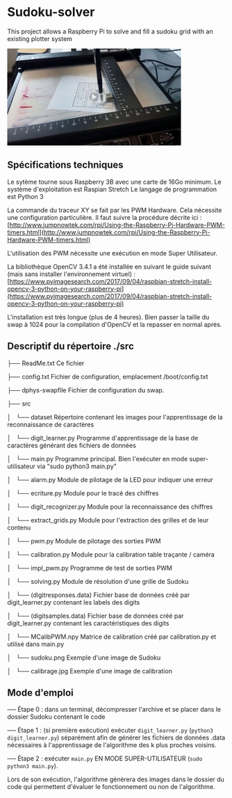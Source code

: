 # Sudoku-solver
This project allows a Raspberry Pi to solve and fill a sudoku grid with an existing plotter system

[![Watch the video](https://github.com/bonnetv/Sudoku-solver/blob/master/img/Capture.JPG)](https://drive.google.com/open?id=1vr8ph6N277OrLa1NCr08aWasJZEI5jlR)


## Spécifications techniques

Le sytème tourne sous Raspberry 3B avec une carte de 16Go minimum.
Le système d'exploitation est Raspian Stretch
Le langage de programmation est Python 3

La commande du traceur XY se fait par les PWM Hardware.
Cela nécessite une configuration particulière.
Il faut suivre la procédure décrite ici :
[http://www.jumpnowtek.com/rpi/Using-the-Raspberry-Pi-Hardware-PWM-timers.html](http://www.jumpnowtek.com/rpi/Using-the-Raspberry-Pi-Hardware-PWM-timers.html)

L'utilisation des PWM nécessite une exécution en mode Super Utilisateur.

La bibliothèque OpenCV 3.4.1 a été installée en suivant le guide suivant
(mais sans installer l'environnement virtuel) :
[https://www.pyimagesearch.com/2017/09/04/raspbian-stretch-install-opencv-3-python-on-your-raspberry-pi](https://www.pyimagesearch.com/2017/09/04/raspbian-stretch-install-opencv-3-python-on-your-raspberry-pi)

L'installation est très longue (plus de 4 heures).
Bien passer la taille du swap à 1024 pour la compilation d'OpenCV
et la repasser en normal après.


## Descriptif du répertoire ./src

├── ReadMe.txt					Ce fichier

├── config.txt					Fichier de configuration, emplacement /boot/config.txt

├── dphys-swapfile				Fichier de configuration du swap. 

├── src

│   └── dataset					      Répertoire contenant les images pour l'apprentissage de la reconnaissance de caractères

│   └── digit_learner.py		  Programme d'apprentissage de la base de caractères générant des fichiers de données

│   └── main.py					      Programme principal. Bien l'exécuter en mode super-utilisateur via "sudo python3 main.py"

│   └── alarm.py				      Module de pilotage de la LED pour indiquer une erreur

│   └── ecriture.py				    Module pour le tracé des chiffres

│   └── digit_recognizer.py		Module pour la reconnaissance des chiffres

│   └── extract_grids.py		  Module pour l'extraction des grilles et de leur contenu

│   └── pwm.py					      Module de pilotage des sorties PWM

│   └── calibration.py			  Module pour la calibration table traçante / caméra

│   └── impl_pwm.py				    Programme de test de sorties PWM

│   └── solving.py				    Module de résolution d'une grille de Sudoku

│   └── (digitresponses.data)	Fichier base de données créé par digit_learner.py contenant les labels des digits

│   └── (digitsamples.data)		Fichier base de données créé par digit_learner.py contenant les caractéristiques des digits

│   └── MCalibPWM.npy			    Matrice de calibration créé par calibration.py et utilisé dans main.py

│   └── sudoku.png				    Exemple d'une image de Sudoku

│   └── calibrage.jpg			    Exemple d'une image de calibration


## Mode d'emploi

── Étape 0 : dans un terminal, décompresser l'archive et se placer dans le dossier Sudoku contenant le code

── Étape 1 : (si première exécution) exécuter `digit_learner.py` (`python3 digit_learner.py`) séparément afin de générer les fichiers de données .data nécessaires à l'apprentissage de l'algorithme des k plus proches voisins.

── Étape 2 : exécuter `main.py` EN MODE SUPER-UTILISATEUR (`sudo python3 main.py`).

Lors de son exécution, l'algorithme génèrera des images dans le dossier du code qui permettent d'évaluer le fonctionnement ou non de l'algorithme.
